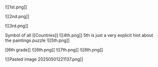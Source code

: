 ![[1st.png]]

![[2nd.png]]

![[3rd.png]]

Symbol of all [[Countries]]
![[4th.png]]
5th is just a very explicit hint about the paintings puzzle
![[5th.png]]

[[6th grade]]
![[6th.png]]
![[7th.png]]
![[8th.png]]



![[Pasted image 20250501221137.png]]